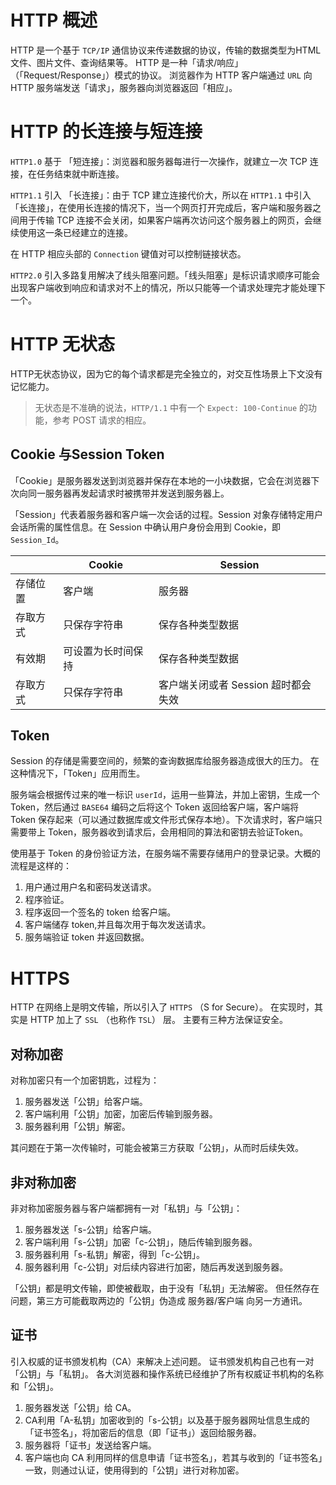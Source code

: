 

# HTTP 概述

HTTP 是一个基于 `TCP/IP` 通信协议来传递数据的协议，传输的数据类型为HTML 文件、图片文件、查询结果等。
HTTP 是一种「请求/响应」（「Request/Response」）模式的协议。
浏览器作为 HTTP 客户端通过 `URL` 向 HTTP 服务端发送「请求」，服务器向浏览器返回「相应」。

# HTTP 的长连接与短连接

`HTTP1.0` 基于 「短连接」：浏览器和服务器每进行一次操作，就建立一次 TCP 连接，在任务结束就中断连接。

`HTTP1.1` 引入 「长连接」：由于 TCP 建立连接代价大，所以在 `HTTP1.1` 中引入「长连接」，在使用长连接的情况下，当一个网页打开完成后，客户端和服务器之间用于传输 TCP 连接不会关闭，如果客户端再次访问这个服务器上的网页，会继续使用这一条已经建立的连接。

在 HTTP 相应头部的 `Connection` 键值对可以控制链接状态。

`HTTP2.0` 引入多路复用解决了线头阻塞问题。「线头阻塞」是标识请求顺序可能会出现客户端收到响应和请求对不上的情况，所以只能等一个请求处理完才能处理下一个。


# HTTP 无状态

HTTP无状态协议，因为它的每个请求都是完全独立的，对交互性场景上下文没有记忆能力。

> 无状态是不准确的说法，`HTTP/1.1` 中有一个 `Expect: 100-Continue` 的功能，参考 POST 请求的相应。

## Cookie 与Session  Token

「Cookie」是服务器发送到浏览器并保存在本地的一小块数据，它会在浏览器下次向同一服务器再发起请求时被携带并发送到服务器上。

「Session」代表着服务器和客户端一次会话的过程。Session 对象存储特定用户会话所需的属性信息。在 Session 中确认用户身份会用到 Cookie，即 `Session_Id`。

|          | Cookie             | Session                             |
| -------- | ------------------ | ----------------------------------- |
| 存储位置 | 客户端             | 服务器                              |
| 存取方式 | 只保存字符串       | 保存各种类型数据                    |
| 有效期   | 可设置为长时间保持 | 保存各种类型数据                    |
| 存取方式 | 只保存字符串       | 客户端关闭或者 Session 超时都会失效 |


## Token

Session 的存储是需要空间的，频繁的查询数据库给服务器造成很大的压力。
在这种情况下，「Token」应用而生。

服务端会根据传过来的唯一标识 `userId`，运用一些算法，并加上密钥，生成一个 Token，然后通过 `BASE64` 编码之后将这个 Token 返回给客户端，客户端将 Token 保存起来（可以通过数据库或文件形式保存本地）。下次请求时，客户端只需要带上 Token，服务器收到请求后，会用相同的算法和密钥去验证Token。

使用基于 Token 的身份验证方法，在服务端不需要存储用户的登录记录。大概的流程是这样的：

1. 用户通过用户名和密码发送请求。
2. 程序验证。
3. 程序返回一个签名的 token 给客户端。
4. 客户端储存 token,并且每次用于每次发送请求。
5. 服务端验证 token 并返回数据。

# HTTPS

HTTP 在网络上是明文传输，所以引入了 `HTTPS` （S for Secure）。
在实现时，其实是 HTTP 加上了 `SSL` （也称作 `TSL`） 层。
主要有三种方法保证安全。

## 对称加密

对称加密只有一个加密钥匙，过程为：

1. 服务器发送「公钥」给客户端。
2. 客户端利用「公钥」加密，加密后传输到服务器。
3. 服务器利用「公钥」解密。
   
其问题在于第一次传输时，可能会被第三方获取「公钥」，从而时后续失效。

## 非对称加密

非对称加密服务器与客户端都拥有一对「私钥」与「公钥」：

1. 服务器发送「s-公钥」给客户端。
2. 客户端利用「s-公钥」加密「c-公钥」，随后传输到服务器。
3. 服务器利用「s-私钥」解密，得到「c-公钥」。
4. 服务器利用「c-公钥」对后续内容进行加密，随后再发送到服务器。
   
「公钥」都是明文传输，即使被截取，由于没有「私钥」无法解密。
但任然存在问题，第三方可能截取两边的「公钥」伪造成 服务器/客户端 向另一方通讯。

## 证书

引入权威的证书颁发机构（CA）来解决上述问题。
证书颁发机构自己也有一对「公钥」与「私钥」。
各大浏览器和操作系统已经维护了所有权威证书机构的名称和「公钥」。

1. 服务器发送「公钥」给 CA。
2. CA利用「A-私钥」加密收到的「s-公钥」以及基于服务器网址信息生成的「证书签名」，将加密后的信息（即「证书」）返回给服务器。
3. 服务器将「证书」发送给客户端。
4. 客户端也向 CA 利用同样的信息申请「证书签名」，若其与收到的「证书签名」一致，则通过认证，使用得到的「公钥」进行对称加密。